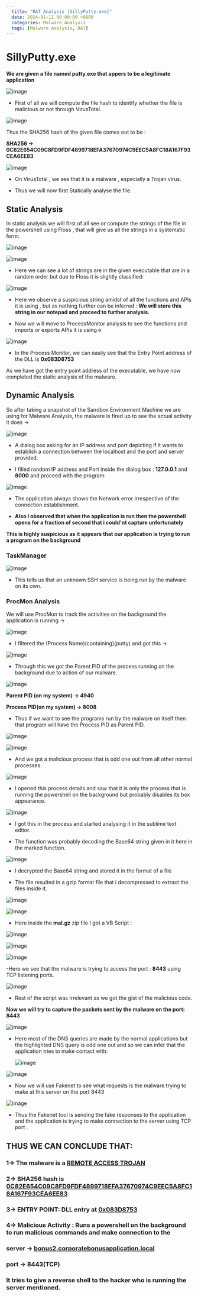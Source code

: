 ```yaml
---
  title: "RAT Analysis [SillyPutty.exe]"
  date: 2024-01-11 00:00:00 +0800
  categories: Malware Analysis
  tags: [Malware Analysis, RAT]
---
```


# SillyPutty.exe

**We are given a file named putty.exe that appers to be a legitimate application**

![image](https://github.com/it4ch1-007/Malware-Analysis/assets/133276365/6a4841c7-cbe9-43f5-bbaf-e5ea44c13e7d)


- First of all we will compute the file hash to identify whether the file is malicious or not through VirusTotal.

![image](https://github.com/it4ch1-007/Malware-Analysis/assets/133276365/2931770c-9907-4d45-97fe-90e2a2e908c7)



Thus the SHA256 hash of the given file comes out to be :

**SHA256 -> 0C82E654C09C8FD9FDF4899718EFA37670974C9EEC5A8FC18A167F93CEA6EE83**

![image](https://github.com/it4ch1-007/Malware-Analysis/assets/133276365/46b378cf-feb0-4002-b222-a84b39e41e86)



- On VirusTotal , we see that it is a malware , especially a Trojan virus.

- Thus we will now first Statically analyse the file.

## Static Analysis

In static analysis we will first of all see or compute the strings of the file in the powershell using Floss , that will give us all the strings in a systematic form:

![image](https://github.com/it4ch1-007/Malware-Analysis/assets/133276365/58be5c0b-6fee-4773-aec4-7ebc81a830de)



![image](https://github.com/it4ch1-007/Malware-Analysis/assets/133276365/40275802-a0db-4354-be3d-c9007d8c446b)


- Here we can see a lot of strings are in the given executable that are in a random order but due to Floss it is slightly classified:

![image](https://github.com/it4ch1-007/Malware-Analysis/assets/133276365/a123ed43-95bf-4a71-90f8-b545381380bd)


- Here we observe a suspicious string amidst of all the functions and APIs it is using , but as nothing further can be inferred : **We will store this string in our notepad and proceed to further analysis.**

- Now we will move to ProcessMonitor analysis to see the functions and imports or exports APIs it is using->

![image](https://github.com/it4ch1-007/Malware-Analysis/assets/133276365/ef84f264-8af8-47bd-99b6-0a93073952a6)


- In the Process Monitor, we can easily see that the Entry Point address of the DLL is **0x083D8753**

As we have got the entry point address of the executable, we have now completed the static analysis of the malware. 

## Dynamic Analysis

So after taking a snapshot of the Sandbox Environment Machine we are using for Malware Analysis, the malware is fired up to see the actual activity it does ->

![image](https://github.com/it4ch1-007/Malware-Analysis/assets/133276365/df02689b-5cd7-4532-80a0-9476cf2b6b77)


- A dialog box asking for an IP address and port depicting if it wants to establish a connection between the localhost and the port and server provided.

- I filled random IP address and Port inside the dialog box : **127.0.0.1** and **8000** and proceed with the program: 

![image](https://github.com/it4ch1-007/Malware-Analysis/assets/133276365/924e122e-4b8c-4795-9868-f6b45d6731bf)


- The application always shows the Network error irrespective of the connection establishment.
 
- **Also I observed that when the application is run then the powershell opens for a fraction of second that i could'nt capture unfortunately**

**This is highly suspicious as it appears that our application is trying to run a program on the background**

### TaskManager

![image](https://github.com/it4ch1-007/Malware-Analysis/assets/133276365/4824ca3f-cf14-4205-8903-b80a6e14282c)


- This tells us that an unknown SSH service is being run by the malware on its own.

### ProcMon Analysis

We will use ProcMon to track the activities on the background the application is running ->

![image](https://github.com/it4ch1-007/Malware-Analysis/assets/133276365/fadf2bd7-430d-43ac-8127-a1e64bb0410a)


- I filtered the (Process Name)(containing)(putty) and got this ->

![image](https://github.com/it4ch1-007/it4ch1-007.github.io/assets/133276365/2c352b99-7007-4046-9688-88ba65c3111b)


- Through this we got the Parent PID of the process running on the background due to action of our malware.

![image](https://github.com/it4ch1-007/Malware-Analysis/assets/133276365/bbf5f84a-adc5-4c81-8bc3-efdf63077b0d)


**Parent PID (on my system) -> 4940**

**Process PID(on my system) -> 8008**

- Thus if we want to see the programs run by the malware on itself then that program will have the Process PID as Parent PID.

![image](https://github.com/it4ch1-007/Malware-Analysis/assets/133276365/4a4b1c3d-6b23-4927-b71f-45909ef880f8)


![image](https://github.com/it4ch1-007/Malware-Analysis/assets/133276365/2108de59-6e35-4212-8a69-3ed0209d69ca)

- And we got a malicious process that is odd one out from all other normal processes.

![image](https://github.com/it4ch1-007/Malware-Analysis/assets/133276365/1ea242ef-af22-4e1d-bcdc-39d9826f8801)


- I opened this process details and saw that it is only the process that is running the powershell on the background but probably disables its box appearance.

![image](https://github.com/it4ch1-007/it4ch1-007.github.io/assets/133276365/449657c4-f6f5-4543-9f61-07d3106d325d)


- I got this in the process and started analysing it in the sublime text editor.

- The function was probably decoding the Base64 string given in it here in the marked function.


![image](https://github.com/it4ch1-007/Malware-Analysis/assets/133276365/c44078fe-3e83-4325-93d7-4c168c117e3d)


- I decrypted the Base64 string and stored it in the format of a file 

- The file resulted in a gzip format file that i decompressed to extract the files inside it.

![image](https://github.com/it4ch1-007/Malware-Analysis/assets/133276365/ca1a87e8-2677-4a1f-9d67-910815fb4bde)


![image](https://github.com/it4ch1-007/Malware-Analysis/assets/133276365/c6cfbda1-3c15-4f9d-b0fa-6b05cf367da5)


- Here inside the **mal.gz** zip file I got a VB Script :

![image](https://github.com/it4ch1-007/Malware-Analysis/assets/133276365/1facb501-38ba-4267-8e26-6e075a478ee9)

![image](https://github.com/it4ch1-007/Malware-Analysis/assets/133276365/e95d5528-726a-448f-a75a-5c31c1955dda)


![image](https://github.com/it4ch1-007/Malware-Analysis/assets/133276365/cf92ee61-8eb7-4fa7-987a-3e2c146052e8)


-Here we see that the malware is trying to access the port : **8443** using TCP listening ports.

![image](https://github.com/it4ch1-007/Malware-Analysis/assets/133276365/67dd04eb-695d-4097-9752-3abc6d22a9e6)


- Rest of the script was irrelevant as we got the gist of the malicious code.

**Now we will try to capture the packets sent by the malware on the port: 8443**

![image](https://github.com/it4ch1-007/Malware-Analysis/assets/133276365/c9f92d90-9c26-469e-a6e4-795f998625be)


- Here most of the DNS queries are made by the normal applications but the highlighted DNS query is odd one out and so we can infer that the application tries to make contact with:

  ![image](https://github.com/it4ch1-007/Malware-Analysis/assets/133276365/fb45d840-62b9-4f9e-b729-caf36be10ab7)


![image](https://github.com/it4ch1-007/Malware-Analysis/assets/133276365/e10c359d-6ae5-4d9f-be36-cd13b82672fe)


- Now we will use Fakenet to see what requests is the malware trying to make at this server on the port 8443

![image](https://github.com/it4ch1-007/Malware-Analysis/assets/133276365/f35fa44f-2e67-4e9b-abcb-64b0001085f1)


- Thus the Fakenet tool is sending the fake responses to the application and the application is trying to make connection to the server using TCP port .

## THUS WE CAN CONCLUDE THAT:

### 1-> The malware is a <U>REMOTE ACCESS TROJAN</U>

### 2-> SHA256 hash is <u>0C82E654C09C8FD9FDF4899718EFA37670974C9EEC5A8FC18A167F93CEA6EE83</u>

### 3-> ENTRY POINT: DLL entry at <u>0x083D8753</u>

### 4-> Malicious Activity : Runs a powershell on the background to run malicious commands and make connection to the 
### server -> <u>bonus2.corporatebonusapplication.local</u>
### port -> 8443(TCP)

### It tries to give a reverse shell to the hacker who is running the server mentioned.







